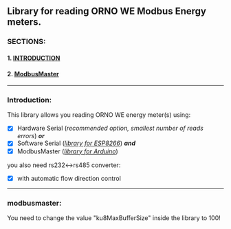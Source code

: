 ## Library for reading ORNO WE Modbus Energy meters. ##

### SECTIONS: ###
#### 1. [INTRODUCTION](#introduction) ####
#### 2. [ModbusMaster](#modbusmaster) ####
---

### Introduction: ###
This library allows you reading ORNO WE energy meter(s) using:
- [x] Hardware Serial (<i>recommended option, smallest number of reads errors</i>) <b><i>or</i></b>
- [x] Software Serial (<i>[library for ESP8266](https://github.com/plerup/espsoftwareserial)</i>) <b><i>and</i></b>
- [x] ModbusMaster (<i>[library for Arduino](https://github.com/4-20ma/ModbusMaster)</i>)

you also need rs232<->rs485 converter:
- [x] with automatic flow direction control

---

### modbusmaster: ###
You need to change the value "ku8MaxBufferSize" inside the library to 100!